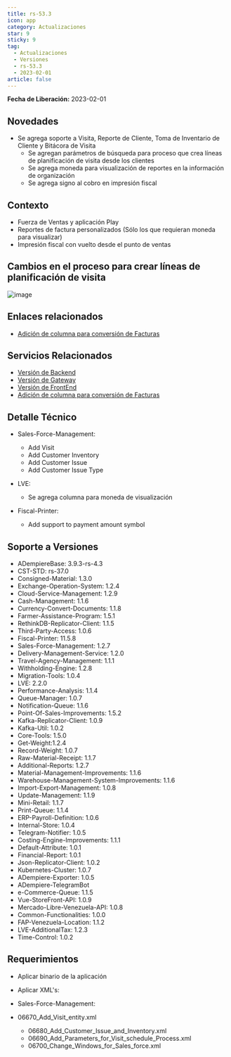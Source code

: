 ```yaml
---
title: rs-53.3
icon: app
category: Actualizaciones
star: 9
sticky: 9
tag:
  - Actualizaciones
  - Versiones
  - rs-53.3
  - 2023-02-01
article: false
---
```


**Fecha de Liberación:** 2023-02-01

## Novedades

- Se agrega soporte a Visita, Reporte de Cliente, Toma de Inventario de Cliente y Bitácora de Visita
  - Se agregan parámetros de búsqueda para proceso que crea líneas de planificación de visita desde los clientes
  - Se agrega moneda para visualización de reportes en la información de organización
  - Se agrega signo al cobro en impresión fiscal

## Contexto

- Fuerza de Ventas y aplicación Play
- Reportes de factura personalizados (Sólo los que requieran moneda para visualizar)
- Impresión fiscal con vuelto desde el punto de ventas

## Cambios en el proceso para crear líneas de planificación de visita

![image](../../../.vuepress/public/assets/img/downloads/updates/resources/../../../../../../../../../../docs-rst/src/general/release-notes/resources/53-3-visit-schedule-create-from.gif)

## Enlaces relacionados

- [Adición de columna para conversión de Facturas](https://github.com/erpcya/Control-YC-COSMETIC/issues/4)

## Servicios Relacionados

- [Versión de Backend](https://github.com/erpcya/adempiere-customer-backend/releases/tag/rs-1.9.1)
- [Versión de Gateway](https://github.com/erpcya/gateway-customer-api/releases/tag/solop-rs-1.2.5)
- [Versión de FrontEnd](https://github.com/solop-develop/frontend-core/releases/tag/experimental-1.9.4)
- [Adición de columna para conversión de Facturas](https://github.com/erpcya/Control-YC-COSMETIC/issues/4)

## Detalle Técnico

- Sales-Force-Management:

  - Add Visit
  - Add Customer Inventory
  - Add Customer Issue
  - Add Customer Issue Type

- LVE:

  - Se agrega columna para moneda de visualización

- Fiscal-Printer:

  - Add support to payment amount symbol
  
## Soporte a Versiones

- ADempiereBase: 3.9.3-rs-4.3
- CST-STD: rs-37.0
- Consigned-Material: 1.3.0
- Exchange-Operation-System: 1.2.4
- Cloud-Service-Management: 1.2.9
- Cash-Management: 1.1.6
- Currency-Convert-Documents: 1.1.8
- Farmer-Assistance-Program: 1.5.1
- RethinkDB-Replicator-Client: 1.1.5
- Third-Party-Access: 1.0.6
- Fiscal-Printer: 11.5.8
- Sales-Force-Management: 1.2.7
- Delivery-Management-Service: 1.2.0
- Travel-Agency-Management: 1.1.1
- Withholding-Engine: 1.2.8
- Migration-Tools: 1.0.4
- LVE: 2.2.0
- Performance-Analysis: 1.1.4
- Queue-Manager: 1.0.7
- Notification-Queue: 1.1.6
- Point-Of-Sales-Improvements: 1.5.2
- Kafka-Replicator-Client: 1.0.9
- Kafka-Util: 1.0.2
- Core-Tools: 1.5.0
- Get-Weight:1.2.4
- Record-Weight: 1.0.7
- Raw-Material-Receipt: 1.1.7
- Additional-Reports: 1.2.7
- Material-Management-Improvements: 1.1.6
- Warehouse-Management-System-Improvements: 1.1.6
- Import-Export-Management: 1.0.8
- Update-Management: 1.1.9
- Mini-Retail: 1.1.7
- Print-Queue: 1.1.4
- ERP-Payroll-Definition: 1.0.6
- Internal-Store: 1.0.4
- Telegram-Notifier: 1.0.5
- Costing-Engine-Improvements: 1.1.1
- Default-Attribute: 1.0.1
- Financial-Report: 1.0.1
- Json-Replicator-Client: 1.0.2
- Kubernetes-Cluster: 1.0.7
- ADempiere-Exporter: 1.0.5
- ADempiere-TelegramBot
- e-Commerce-Queue: 1.1.5
- Vue-StoreFront-API: 1.0.9
- Mercado-Libre-Venezuela-API: 1.0.8
- Common-Functionalities: 1.0.0
- FAP-Venezuela-Location: 1.1.2
- LVE-AdditionalTax: 1.2.3
- Time-Control: 1.0.2

## Requerimientos

- Aplicar binario de la aplicación
- Aplicar XML's:
  
- Sales-Force-Management:

- 06670_Add_Visit_entity.xml
  - 06680_Add_Customer_Issue_and_Inventory.xml
  - 06690_Add_Parameters_for_Visit_schedule_Process.xml
  - 06700_Change_Windows_for_Sales_force.xml